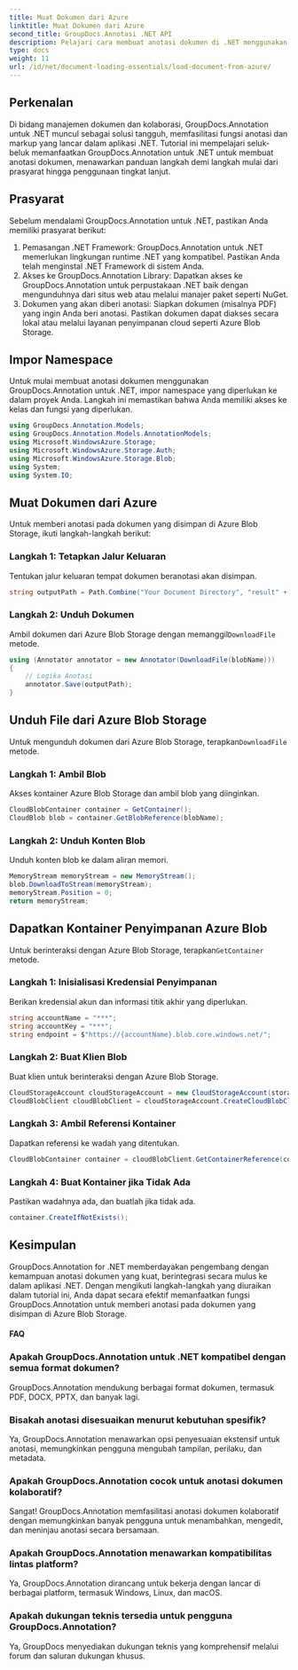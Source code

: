 ```yaml
---
title: Muat Dokumen dari Azure
linktitle: Muat Dokumen dari Azure
second_title: GroupDocs.Annotasi .NET API
description: Pelajari cara membuat anotasi dokumen di .NET menggunakan GroupDocs.Annotation. Tutorial langkah demi langkah untuk integrasi yang lancar dengan Azure Blob Storage.
type: docs
weight: 11
url: /id/net/document-loading-essentials/load-document-from-azure/
---
```

## Perkenalan
Di bidang manajemen dokumen dan kolaborasi, GroupDocs.Annotation untuk .NET muncul sebagai solusi tangguh, memfasilitasi fungsi anotasi dan markup yang lancar dalam aplikasi .NET. Tutorial ini mempelajari seluk-beluk memanfaatkan GroupDocs.Annotation untuk .NET untuk membuat anotasi dokumen, menawarkan panduan langkah demi langkah mulai dari prasyarat hingga penggunaan tingkat lanjut.
## Prasyarat
Sebelum mendalami GroupDocs.Annotation untuk .NET, pastikan Anda memiliki prasyarat berikut:
1. Pemasangan .NET Framework: GroupDocs.Annotation untuk .NET memerlukan lingkungan runtime .NET yang kompatibel. Pastikan Anda telah menginstal .NET Framework di sistem Anda.
2. Akses ke GroupDocs.Annotation Library: Dapatkan akses ke GroupDocs.Annotation untuk perpustakaan .NET baik dengan mengunduhnya dari situs web atau melalui manajer paket seperti NuGet.
3. Dokumen yang akan diberi anotasi: Siapkan dokumen (misalnya PDF) yang ingin Anda beri anotasi. Pastikan dokumen dapat diakses secara lokal atau melalui layanan penyimpanan cloud seperti Azure Blob Storage.

## Impor Namespace
Untuk mulai membuat anotasi dokumen menggunakan GroupDocs.Annotation untuk .NET, impor namespace yang diperlukan ke dalam proyek Anda. Langkah ini memastikan bahwa Anda memiliki akses ke kelas dan fungsi yang diperlukan.
```csharp
using GroupDocs.Annotation.Models;
using GroupDocs.Annotation.Models.AnnotationModels;
using Microsoft.WindowsAzure.Storage;
using Microsoft.WindowsAzure.Storage.Auth;
using Microsoft.WindowsAzure.Storage.Blob;
using System;
using System.IO;
```

## Muat Dokumen dari Azure
Untuk memberi anotasi pada dokumen yang disimpan di Azure Blob Storage, ikuti langkah-langkah berikut:
### Langkah 1: Tetapkan Jalur Keluaran
Tentukan jalur keluaran tempat dokumen beranotasi akan disimpan.
```csharp
string outputPath = Path.Combine("Your Document Directory", "result" + Path.GetExtension("input.pdf"));
```
### Langkah 2: Unduh Dokumen
 Ambil dokumen dari Azure Blob Storage dengan memanggil`DownloadFile` metode.
```csharp
using (Annotator annotator = new Annotator(DownloadFile(blobName)))
{
    // Logika Anotasi
    annotator.Save(outputPath);
}
```
## Unduh File dari Azure Blob Storage
 Untuk mengunduh dokumen dari Azure Blob Storage, terapkan`DownloadFile` metode.
### Langkah 1: Ambil Blob
Akses kontainer Azure Blob Storage dan ambil blob yang diinginkan.
```csharp
CloudBlobContainer container = GetContainer();
CloudBlob blob = container.GetBlobReference(blobName);
```
### Langkah 2: Unduh Konten Blob
Unduh konten blob ke dalam aliran memori.
```csharp
MemoryStream memoryStream = new MemoryStream();
blob.DownloadToStream(memoryStream);
memoryStream.Position = 0;
return memoryStream;
```
## Dapatkan Kontainer Penyimpanan Azure Blob
 Untuk berinteraksi dengan Azure Blob Storage, terapkan`GetContainer` metode.
### Langkah 1: Inisialisasi Kredensial Penyimpanan
Berikan kredensial akun dan informasi titik akhir yang diperlukan.
```csharp
string accountName = "***";
string accountKey = "***";
string endpoint = $"https://{accountName}.blob.core.windows.net/";
```
### Langkah 2: Buat Klien Blob
Buat klien untuk berinteraksi dengan Azure Blob Storage.
```csharp
CloudStorageAccount cloudStorageAccount = new CloudStorageAccount(storageCredentials, new Uri(endpoint), null, null, null);
CloudBlobClient cloudBlobClient = cloudStorageAccount.CreateCloudBlobClient();
```
### Langkah 3: Ambil Referensi Kontainer
Dapatkan referensi ke wadah yang ditentukan.
```csharp
CloudBlobContainer container = cloudBlobClient.GetContainerReference(containerName);
```
### Langkah 4: Buat Kontainer jika Tidak Ada
Pastikan wadahnya ada, dan buatlah jika tidak ada.
```csharp
container.CreateIfNotExists();
```

## Kesimpulan
GroupDocs.Annotation for .NET memberdayakan pengembang dengan kemampuan anotasi dokumen yang kuat, berintegrasi secara mulus ke dalam aplikasi .NET. Dengan mengikuti langkah-langkah yang diuraikan dalam tutorial ini, Anda dapat secara efektif memanfaatkan fungsi GroupDocs.Annotation untuk memberi anotasi pada dokumen yang disimpan di Azure Blob Storage.
#### FAQ
### Apakah GroupDocs.Annotation untuk .NET kompatibel dengan semua format dokumen?
GroupDocs.Annotation mendukung berbagai format dokumen, termasuk PDF, DOCX, PPTX, dan banyak lagi.
### Bisakah anotasi disesuaikan menurut kebutuhan spesifik?
Ya, GroupDocs.Annotation menawarkan opsi penyesuaian ekstensif untuk anotasi, memungkinkan pengguna mengubah tampilan, perilaku, dan metadata.
### Apakah GroupDocs.Annotation cocok untuk anotasi dokumen kolaboratif?
Sangat! GroupDocs.Annotation memfasilitasi anotasi dokumen kolaboratif dengan memungkinkan banyak pengguna untuk menambahkan, mengedit, dan meninjau anotasi secara bersamaan.
### Apakah GroupDocs.Annotation menawarkan kompatibilitas lintas platform?
Ya, GroupDocs.Annotation dirancang untuk bekerja dengan lancar di berbagai platform, termasuk Windows, Linux, dan macOS.
### Apakah dukungan teknis tersedia untuk pengguna GroupDocs.Annotation?
Ya, GroupDocs menyediakan dukungan teknis yang komprehensif melalui forum dan saluran dukungan khusus.